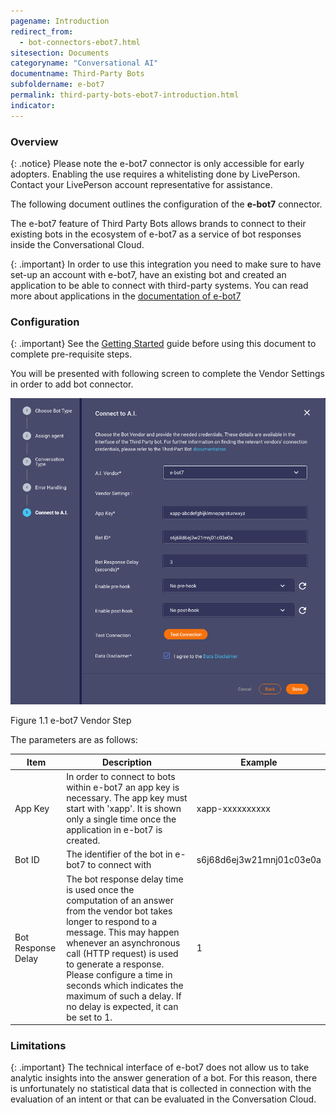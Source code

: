 ```yaml
---
pagename: Introduction
redirect_from:
  - bot-connectors-ebot7.html
sitesection: Documents
categoryname: "Conversational AI"
documentname: Third-Party Bots
subfoldername: e-bot7
permalink: third-party-bots-ebot7-introduction.html
indicator:
---
```


### Overview

{: .notice}
Please note the e-bot7 connector is only accessible for early adopters. Enabling the use requires a whitelisting done by
LivePerson. Contact your LivePerson account representative for assistance.

The following document outlines the configuration of the **e-bot7** connector.

The e-bot7 feature of Third Party Bots allows brands to connect to their existing bots in the ecosystem of e-bot7
as a service of bot responses inside the Conversational Cloud.

{: .important}
In order to use this integration you need to make sure to have set-up an account with e-bot7, have an existing bot and created an application to be able to connect with third-party systems. You can read more about applications in the [documentation of e-bot7](https://docs.e-bot7.com/docs/applications/how_apps_work)

### Configuration

{: .important}
See the [Getting Started](third-party-bots-getting-started.html) guide before using this document to complete pre-requisite steps.

You will be presented with following screen to complete the Vendor Settings in order to add bot connector.

<img class="fancyimage" style="width:600px" src="img/ThirdPartyBots/e-bot7-configuration.png">

Figure 1.1 e-bot7 Vendor Step

The parameters are as follows:

<table>
  <thead>
  <tr>
    <th>Item</th>
    <th>Description</th>
    <th>Example</th>
  </tr>
  </thead>
  <tbody>
  <tr>
    <td>App Key</td>
    <td>In order to connect to bots within e-bot7 an app key is necessary. The app key must start with 'xapp'. It is shown only a single time once the application in e-bot7 is created.</td>
    <td>xapp-xxxxxxxxxx</td>
  </tr>
  <tr>
    <td>Bot ID</td>
    <td>The identifier of the bot in e-bot7 to connect with</td>
    <td>s6j68d6ej3w21mnj01c03e0a</td>
  </tr>
  <tr>
    <td>Bot Response Delay</td>
    <td>The bot response delay time is used once the computation of an answer from the vendor bot takes longer to respond to a message. This may happen whenever an asynchronous call (HTTP request) is used to generate a response. Please configure a time in seconds which indicates the maximum of such a delay. If no delay is expected, it can be set to 1.</td>
    <td>1</td>
  </tr>
  </tbody>
</table>

### Limitations

{: .important}
The technical interface of e-bot7 does not allow us to take analytic insights into the answer generation of a bot. For this reason, there is unfortunately no statistical data that is collected in connection with the evaluation of an intent or that can be evaluated in the Conversation Cloud.

